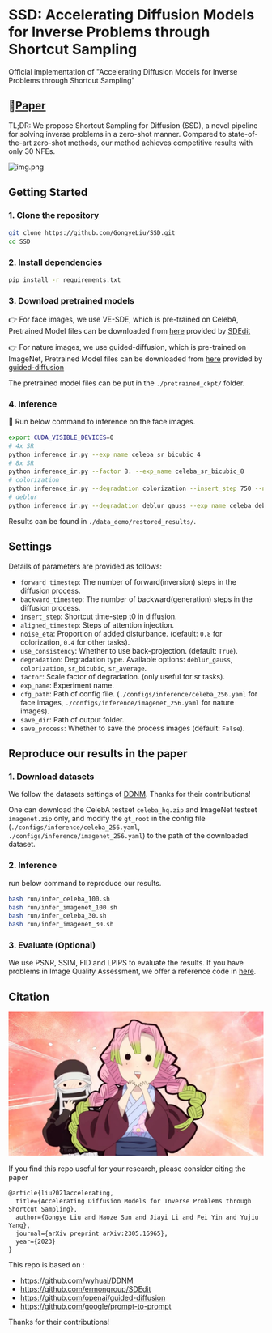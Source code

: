 # SSD: Accelerating Diffusion Models for Inverse Problems through Shortcut Sampling
Official implementation of "Accelerating Diffusion Models for Inverse Problems through Shortcut Sampling"


## 📖[**Paper**](https://arxiv.org/abs/2305.16965)

TL;DR: We propose Shortcut Sampling for Diffusion (SSD), a novel pipeline for solving inverse problems in a zero-shot manner. Compared to state-of-the-art
zero-shot methods, our method achieves competitive results with only 30 NFEs.

![img.png](figures/result_celeba.png)

[//]: # (![img.png]&#40;FID_vs_NFEs/img.png&#41;)

## Getting Started

### 1. Clone the repository

```bash
git clone https://github.com/GongyeLiu/SSD.git
cd SSD
```

### 2. Install dependencies

```bash
pip install -r requirements.txt
```

### 3. Download pretrained models
👉 For face images, we use VE-SDE, which is pre-trained on CelebA, Pretrained Model files can be downloaded from [here](https://drive.google.com/file/d/1wSoA5fm_d6JBZk4RZ1SzWLMgev4WqH21/view?usp=share_link) provided by [SDEdit](https://github.com/ermongroup/SDEdit)

👉 For nature images, we use guided-diffusion, which is pre-trained on ImageNet, Pretrained Model files can be downloaded from [here](https://openaipublic.blob.core.windows.net/diffusion/jul-2021/256x256_diffusion_uncond.pt) provided by [guided-diffusion](https://github.com/openai/guided-diffusion)

The pretrained model files can be put in the `./pretrained_ckpt/` folder.

### 4. Inference

🐬 Run below command to inference on the face images.

```bash
export CUDA_VISIBLE_DEVICES=0
# 4x SR
python inference_ir.py --exp_name celeba_sr_bicubic_4
# 8x SR
python inference_ir.py --factor 8. --exp_name celeba_sr_bicubic_8
# colorization
python inference_ir.py --degradation colorization --insert_step 750 --noise_eta 0.8 --exp_name celeba_colorization
# deblur
python inference_ir.py --degradation deblur_gauss --exp_name celeba_deblur
```

Results can be found in `./data_demo/restored_results/`.

## Settings
Details of parameters are provided as follows:

* `forward_timestep`: The number of forward(inversion) steps in the diffusion process.
* `backward_timestep`: The number of backward(generation) steps in the diffusion process.
* `insert_step`: Shortcut time-step t0 in diffusion.
* `aligned_timestep`: Steps of attention injection.
* `noise_eta`: Proportion of added disturbance. (default: `0.8` for colorization, `0.4` for other tasks).
* `use_consistency`: Whether to use back-projection. (default: `True`).
* `degradation`: Degradation type. Available options: `deblur_gauss`, `colorization`, `sr_bicubic`, `sr_average`.
* `factor`: Scale factor of degradation. (only useful for sr tasks).
* `exp_name`: Experiment name.
* `cfg_path`: Path of config file. (`./configs/inference/celeba_256.yaml` for face images, `./configs/inference/imagenet_256.yaml` for nature images).
* `save_dir`: Path of output folder.
* `save_process`: Whether to save the process images (default: `False`).

## Reproduce our results in the paper

### 1. Download datasets

We follow the datasets settings of [DDNM](https://drive.google.com/drive/folders/1cSCTaBtnL7OIKXT4SVME88Vtk4uDd_u4?usp=sharing). Thanks for their contributions!

One can download the CelebA testset `celeba_hq.zip` and ImageNet testset `imagenet.zip` only, and modify the `gt_root` in the config file (`./configs/inference/celeba_256.yaml`, `./configs/inference/imagenet_256.yaml`) to the path of the downloaded dataset.

### 2. Inference
run below command to reproduce our results.

```bash
bash run/infer_celeba_100.sh
bash run/infer_imagenet_100.sh
bash run/infer_celeba_30.sh
bash run/infer_imagenet_30.sh
```

### 3. Evaluate (Optional)
We use PSNR, SSIM, FID and LPIPS to evaluate the results. If you have problems in Image Quality Assessment, we offer a reference code in [here](https://github.com/GongyeLiu/IQA-Assistant).


## Citation

![img.png](figures/thanks.png)

If you find this repo useful for your research, please consider citing the paper

```
@article{liu2021accelerating,
  title={Accelerating Diffusion Models for Inverse Problems through Shortcut Sampling},
  author={Gongye Liu and Haoze Sun and Jiayi Li and Fei Yin and Yujiu Yang},
  journal={arXiv preprint arXiv:2305.16965},
  year={2023}
}
```

This repo is based on :

* https://github.com/wyhuai/DDNM
* https://github.com/ermongroup/SDEdit
* https://github.com/openai/guided-diffusion
* https://github.com/google/prompt-to-prompt

Thanks for their contributions!



